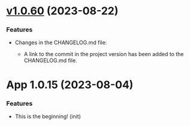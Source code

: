[v1.0.60](https://github.com/Seal-Pavel/cbt_bot/commit/cfc8442f738f49a787ae1894d6f1f41c78d03987) (2023-08-22)
===================

### Features

- Changes in the CHANGELOG.md file:

  - A link to the commit in the project version has been added to the CHANGELOG.md file.


# App 1.0.15 (2023-08-04)

### Features

- This is the beginning! (init)
